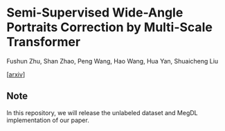 # Semi-Supervised Wide-Angle Portraits Correction by Multi-Scale Transformer
Fushun Zhu, Shan Zhao, Peng Wang, Hao Wang, Hua Yan, Shuaicheng Liu 

[[arxiv](https://arxiv.org/abs/2109.08024)]

## Note
In this repository, we will release the unlabeled dataset and MegDL implementation of our paper.
